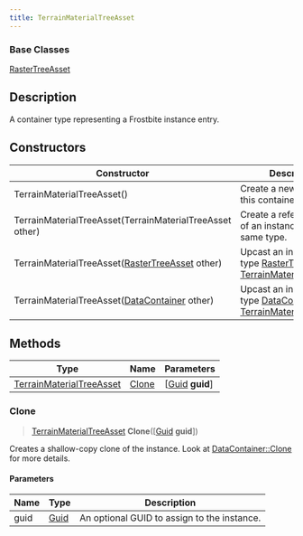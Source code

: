 ```yaml
---
title: TerrainMaterialTreeAsset
---
```

### Base Classes

[RasterTreeAsset](RasterTreeAsset)

## Description

A container type representing a Frostbite instance entry.

## Constructors

| Constructor                                                                         | Description                                                                                                                             |
| ----------------------------------------------------------------------------------- | --------------------------------------------------------------------------------------------------------------------------------------- |
| TerrainMaterialTreeAsset()                                                          | Create a new instance of this container type.                                                                                           |
| TerrainMaterialTreeAsset(TerrainMaterialTreeAsset other)                            | Create a reference copy of an instance of the same type.                                                                                |
| TerrainMaterialTreeAsset([RasterTreeAsset](RasterTreeAsset) other)                  | Upcast an instance of type [RasterTreeAsset](RasterTreeAsset) to [TerrainMaterialTreeAsset](TerrainMaterialTreeAsset).                  |
| TerrainMaterialTreeAsset([DataContainer](/vext/ref/shared/class/datacontainer) other) | Upcast an instance of type [DataContainer](/vext/ref/shared/class/datacontainer) to [TerrainMaterialTreeAsset](TerrainMaterialTreeAsset). |

## Methods

| Type                                                 | Name            | Parameters                                     |
| ---------------------------------------------------- | --------------- | ---------------------------------------------- |
| [TerrainMaterialTreeAsset](TerrainMaterialTreeAsset) | [Clone](#clone) | \[[Guid](/vext/ref/shared/class/guid) **guid**\] |

### Clone

> [TerrainMaterialTreeAsset](TerrainMaterialTreeAsset) **Clone**(\[[Guid](/vext/ref/shared/class/guid) **guid**\])

Creates a shallow-copy clone of the instance. Look at [DataContainer::Clone](/vext/ref/shared/class/datacontainer#clone) for more details.

#### Parameters

| Name | Type         | Description                                 |
| ---- | ------------ | ------------------------------------------- |
| guid | [Guid](Guid) | An optional GUID to assign to the instance. |
